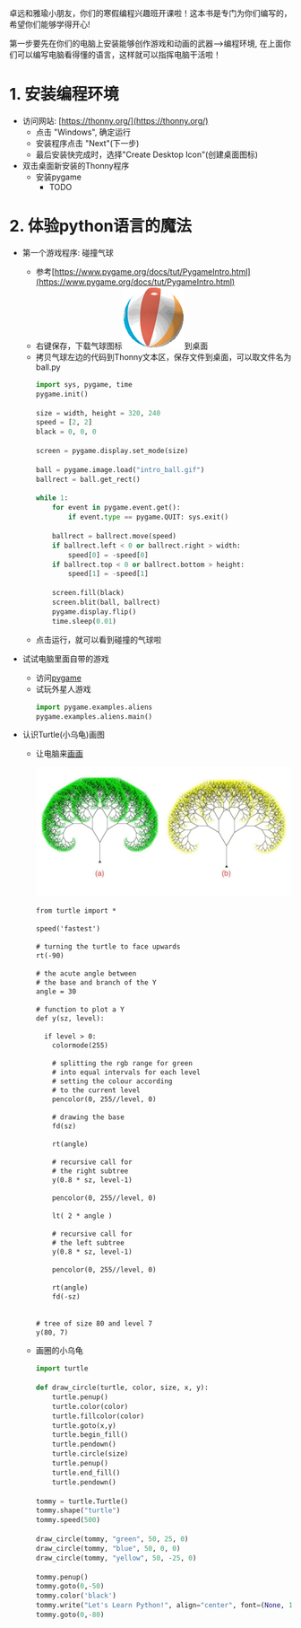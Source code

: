 卓远和雅瑜小朋友，你们的寒假编程兴趣班开课啦！这本书是专门为你们编写的，希望你们能够学得开心!

第一步要先在你们的电脑上安装能够创作游戏和动画的武器-->编程环境, 在上面你们可以编写电脑看得懂的语言，这样就可以指挥电脑干活啦！

# 1. 安装编程环境

- 访问网站: [https://thonny.org/](https://thonny.org/)
  - 点击 "Windows", 确定运行
  - 安装程序点击 "Next"(下一步)
  - 最后安装快完成时，选择"Create Desktop Icon"(创建桌面图标)
- 双击桌面新安装的Thonny程序
  - 安装pygame
    - TODO

# 2. 体验python语言的魔法

- 第一个游戏程序: 碰撞气球
  - 参考[https://www.pygame.org/docs/tut/PygameIntro.html](https://www.pygame.org/docs/tut/PygameIntro.html)
  - 右键保存，下载气球图标<img src="intro_ball.gif">到桌面
  - 拷贝气球左边的代码到Thonny文本区，保存文件到桌面，可以取文件名为ball.py
    ```python
    import sys, pygame, time
    pygame.init()

    size = width, height = 320, 240
    speed = [2, 2]
    black = 0, 0, 0

    screen = pygame.display.set_mode(size)

    ball = pygame.image.load("intro_ball.gif")
    ballrect = ball.get_rect()

    while 1:
        for event in pygame.event.get():
            if event.type == pygame.QUIT: sys.exit()

        ballrect = ballrect.move(speed)
        if ballrect.left < 0 or ballrect.right > width:
            speed[0] = -speed[0]
        if ballrect.top < 0 or ballrect.bottom > height:
            speed[1] = -speed[1]

        screen.fill(black)
        screen.blit(ball, ballrect)
        pygame.display.flip()
        time.sleep(0.01)
    ```
  - 点击运行，就可以看到碰撞的气球啦
- 试试电脑里面自带的游戏
  - 访问[pygame](https://www.pygame.org/docs/ref/examples.html)
  - 试玩外星人游戏
    ```python
    import pygame.examples.aliens
    pygame.examples.aliens.main()
    ```

- 认识Turtle(小乌龟)画图
  - 让电脑来[画画](https://www.geeksforgeeks.org/y-fractal-tree-in-python-using-turtle/) 

    <img src='trees.jpg'>

    ```
    from turtle import *

    speed('fastest') 

    # turning the turtle to face upwards 
    rt(-90) 

    # the acute angle between 
    # the base and branch of the Y 
    angle = 30

    # function to plot a Y 
    def y(sz, level): 

      if level > 0: 
        colormode(255) 
        
        # splitting the rgb range for green 
        # into equal intervals for each level 
        # setting the colour according 
        # to the current level 
        pencolor(0, 255//level, 0) 
        
        # drawing the base 
        fd(sz) 

        rt(angle) 

        # recursive call for 
        # the right subtree 
        y(0.8 * sz, level-1) 
        
        pencolor(0, 255//level, 0) 
        
        lt( 2 * angle ) 

        # recursive call for 
        # the left subtree 
        y(0.8 * sz, level-1) 
        
        pencolor(0, 255//level, 0) 
        
        rt(angle) 
        fd(-sz) 
        
        
    # tree of size 80 and level 7 
    y(80, 7) 
    ```

  - 画圈的小乌龟
    ```python
    import turtle

    def draw_circle(turtle, color, size, x, y):
        turtle.penup()
        turtle.color(color)
        turtle.fillcolor(color)
        turtle.goto(x,y)
        turtle.begin_fill()
        turtle.pendown()
        turtle.circle(size)
        turtle.penup()
        turtle.end_fill()
        turtle.pendown()

    tommy = turtle.Turtle()
    tommy.shape("turtle")
    tommy.speed(500)

    draw_circle(tommy, "green", 50, 25, 0)
    draw_circle(tommy, "blue", 50, 0, 0)
    draw_circle(tommy, "yellow", 50, -25, 0)

    tommy.penup()
    tommy.goto(0,-50)
    tommy.color('black')
    tommy.write("Let's Learn Python!", align="center", font=(None, 16, "bold"))
    tommy.goto(0,-80)
    ```
